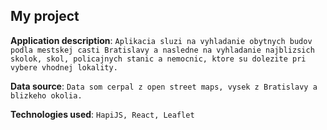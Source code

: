 ## My project

**Application description**: `Aplikacia sluzi na vyhladanie obytnych budov podla mestskej casti Bratislavy a nasledne na vyhladanie najblizsich skolok, skol, policajnych stanic a nemocnic, ktore su dolezite pri vybere vhodnej lokality.`

**Data source**: `Data som cerpal z open street maps, vysek z Bratislavy a blizkeho okolia.`

**Technologies used**: `HapiJS, React, Leaflet`
